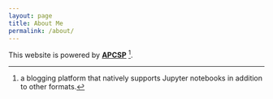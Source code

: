 ```yaml
---
layout: page
title: About Me
permalink: /about/
---
```


This website is powered by **[APCSP]([https://github.com/fastai/fastpages](https://srihitakott1213.github.io/APCSP-Blog-Assignment/))** [^1].



[^1]:a blogging platform that natively supports Jupyter notebooks in addition to other formats.
